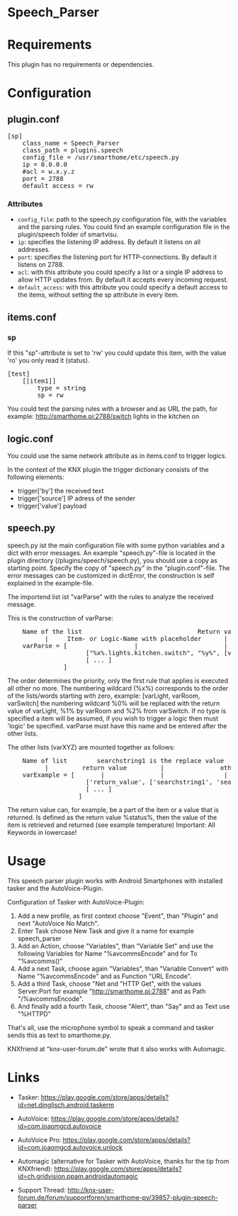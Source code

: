 # Speech_Parser

Requirements
============
This plugin has no requirements or dependencies.

Configuration
=============

plugin.conf
-----------
<pre>
[sp]
    class_name = Speech_Parser
    class_path = plugins.speech
    config_file = /usr/smarthome/etc/speech.py
    ip = 0.0.0.0
    #acl = w.x.y.z
    port = 2788
    default_access = rw
</pre>

### Attributes
  * `config_file`: path to the speech.py configuration file, with the variables and the parsing rules. You could find an example configuration file in the plugin/speech folder of smartvisu.
  * `ip`: specifies the listening IP address. By default it listens on all addresses.
  * `port`: specifies the listening port for HTTP-connections. By default it listens on 2788.
  * `acl`: with this attribute you could specify a list or a single IP address to allow HTTP updates from. By default it accepts every incoming request.
  * `default_access`: with this attribute you could specify a default access to the items, without setting the sp attribute in every item.


items.conf
----------

### sp
If this "sp"-attribute is set to 'rw' you could update this item, with the value 'ro' you only read it (status).
<pre>
[test]
    [[item1]]
        type = string
        sp = rw
</pre>

You could test the parsing rules with a browser and as URL the path, for example: http://smarthome.pi:2788/switch lights in the kitchen on

logic.conf
----------
You could use the same network attribute as in items.conf to trigger logics.

In the context of the KNX plugin the trigger dictionary consists of the following elements:

* trigger['by']     the received text
* trigger['source']     IP adress of the sender
* trigger['value']     payload 

speech.py
---------
speech.py ist the main configuration file with some python variables and a dict with error messages.
An example "speech.py"-file is located in the plugin directory (/plugins/speech/speech.py), you should use a copy as starting point. Specify the copy of "speech.py" in the "plugin.conf"-file. 
The error messages can be customized in dictError, the construction is self explained in the example-file.

The importend list ist "varParse" with the rules to analyze the received message.

This is the construction of varParse:
<pre>
    Name of the list                               Return value                              Answer again with place holders
          |     Item- or Logic-Name with placeholder      | Searchstring with variables/lists             |     Optional: "item" (default) or "logic"
    varParse = [                  |                       |                   |           |                  |                    |
                     ["%x%.lights.kitchen.switch", "%y%", [varXYZ, 'search word1', varWXY], "OK, the command has been executed", 'item'],
                     [ ... ]
               ]
</pre>
The order determines the priority, only the first rule that applies is executed all other no more.
The numbering wildcard (%x%) corresponds to the order of the lists/words starting with zero,
example: [varLight, varRoom, varSwitch] the numbering wildcard %0% will be replaced with the return value of varLight, %1% by varRoom and %2% from varSwitch.
If no type is specified a item will be assumed, if you wish to trigger a logic then must 'logic' be specified.
varParse must have this name and be entered after the other lists. 

The other lists (varXYZ) are mounted together as follows:
<pre>
    Name of list        searchstring1 is the replace value
          |         return value         |               other searchstrings
    varExample = [       |               |                |               |
                     ['return_value', ['searchstring1', 'searchstring2', 'searchstring3']],
                     [ ... ]
                   ]
</pre>
The return value can, for example, be a part of the item or a value that is returned.
Is defined as the return value %status%, then the value of the item is retrieved and returned (see example temperature)
Important: All Keywords in lowercase!

Usage
=====

This speech parser plugin works with Android Smartphones with installed tasker and the AutoVoice-Plugin. 

Configuration of Tasker with AutoVoice-Plugin:

1. Add a new profile, as first context choose "Event", than "Plugin" and next "AutoVoice No Match".
2. Enter Task choose New Task and give it a name for example speech_parser
3. Add an Action, choose "Variables", than "Variable Set" and use the following Variables for Name "%avcommsEncode" and for To "%avcomms()"
4. Add a next Task, choose again "Variables", than "Variable Convert" with Name "%avcommsEncode" and as Function "URL Encode".
5. Add a third Task, choose "Net and "HTTP Get", with the values Server:Port for example "http://smarthome.pi:2788" and as Path "/%avcommsEncode".
6. And finally add a fourth Task, choose "Alert", than "Say" and as Text use "%HTTPD"

That's all, use the microphone symbol to speak a command and tasker sends this as text to smarthome.py.

KNXfriend at "knx-user-forum.de" wrote that it also works with Automagic.

Links
=====

* Tasker: https://play.google.com/store/apps/details?id=net.dinglisch.android.taskerm
* AutoVoice: https://play.google.com/store/apps/details?id=com.joaomgcd.autovoice
* AutoVoice Pro: https://play.google.com/store/apps/details?id=com.joaomgcd.autovoice.unlock
* Automagic (alternative for Tasker with AutoVoice, thanks for the tip from KNXfriend): https://play.google.com/store/apps/details?id=ch.gridvision.ppam.androidautomagic

* Support Thread: http://knx-user-forum.de/forum/supportforen/smarthome-py/39857-plugin-speech-parser
